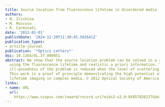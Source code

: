 ```yaml
---
title: Source location from fluorescence lifetime in disordered media
authors:
- N. Irishina
- M. Moscoso
- R. Carminati
date: '2012-01-01'
publishDate: '2024-12-20T11:30:45.502641Z'
publication_types:
- article-journal
publication: '*Optics Letters*'
doi: 10.1364/OL.37.000951
abstract: We show that the source location problem can be solved in a scattering medium
  using the fluorescence lifetime and realistic a priori information. The intrinsic
  ill-posedness of the problem is reduced when the level of scattering increases.
  This work is a proof of principle demonstrating the high potential of quantitative
  lifetime imaging in complex media. © 2012 Optical Society of America.
links:
- name: URL
  url: 
    https://www.scopus.com/inward/record.uri?eid=2-s2.0-84857826237&doi=10.1364%2fOL.37.000951&partnerID=40&md5=e850443deb5c0cdadfd041daa529dee6
---
```

